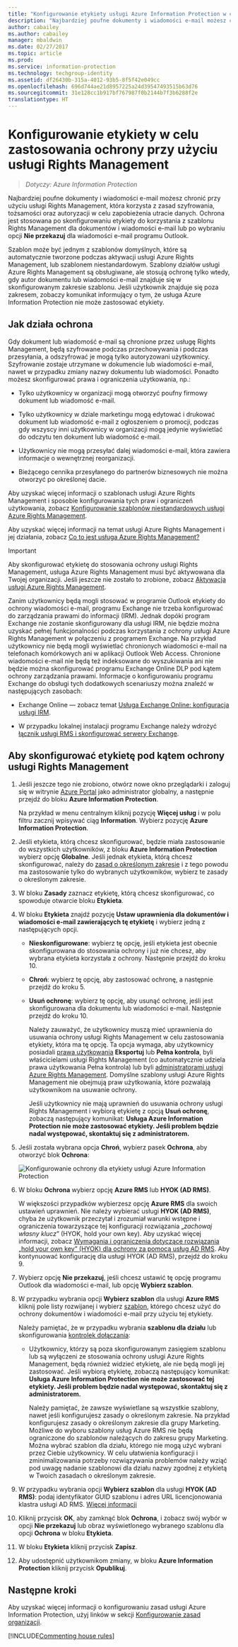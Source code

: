 ```yaml
---
title: "Konfigurowanie etykiety usługi Azure Information Protection w celu zastosowania ochrony"
description: "Najbardziej poufne dokumenty i wiadomości e-mail możesz chronić po skonfigurowaniu etykiety w celu zastosowania ochrony przy użyciu usługi Rights Management."
author: cabailey
ms.author: cabailey
manager: mbaldwin
ms.date: 02/27/2017
ms.topic: article
ms.prod: 
ms.service: information-protection
ms.technology: techgroup-identity
ms.assetid: df26430b-315a-4012-93b5-8f5f42e049cc
ms.openlocfilehash: 696d744ae21d8957225a24d39547493515b63d76
ms.sourcegitcommit: 31e128cc1b917bf767987f0b2144b7f3b6288f2e
translationtype: HT
---
```

# <a name="how-to-configure-a-label-for-rights-management-protection"></a>Konfigurowanie etykiety w celu zastosowania ochrony przy użyciu usługi Rights Management

>*Dotyczy: Azure Information Protection*

Najbardziej poufne dokumenty i wiadomości e-mail możesz chronić przy użyciu usługi Rights Management, która korzysta z zasad szyfrowania, tożsamości oraz autoryzacji w celu zapobieżenia utracie danych. Ochrona jest stosowana po skonfigurowaniu etykiety do korzystania z szablonu Rights Management dla dokumentów i wiadomości e-mail lub po wybraniu opcji **Nie przekazuj** dla wiadomości e-mail programu Outlook. 

Szablon może być jednym z szablonów domyślnych, które są automatycznie tworzone podczas aktywacji usługi Azure Rights Management, lub szablonem niestandardowym. Szablony działów usługi Azure Rights Management są obsługiwane, ale stosują ochronę tylko wtedy, gdy autor dokumentu lub wiadomości e-mail znajduje się w skonfigurowanym zakresie szablonu. Jeśli użytkownik znajduje się poza zakresem, zobaczy komunikat informujący o tym, że usługa Azure Information Protection nie może zastosować etykiety.

## <a name="how-the-protection-works"></a>Jak działa ochrona

Gdy dokument lub wiadomość e-mail są chronione przez usługę Rights Management, będą szyfrowane podczas przechowywania i podczas przesyłania, a odszyfrować je mogą tylko autoryzowani użytkownicy. Szyfrowanie zostaje utrzymane w dokumencie lub wiadomości e-mail, nawet w przypadku zmiany nazwy dokumentu lub wiadomości. Ponadto możesz skonfigurować prawa i ograniczenia użytkowania, np.:

- Tylko użytkownicy w organizacji mogą otworzyć poufny firmowy dokument lub wiadomość e-mail.

- Tylko użytkownicy w dziale marketingu mogą edytować i drukować dokument lub wiadomość e-mail z ogłoszeniem o promocji, podczas gdy wszyscy inni użytkownicy w organizacji mogą jedynie wyświetlać do odczytu ten dokument lub wiadomość e-mail.

- Użytkownicy nie mogą przesyłać dalej wiadomości e-mail, która zawiera informacje o wewnętrznej reorganizacji.

- Bieżącego cennika przesyłanego do partnerów biznesowych nie można otworzyć po określonej dacie.

Aby uzyskać więcej informacji o szablonach usługi Azure Rights Management i sposobie konfigurowania tych praw i ograniczeń użytkowania, zobacz [Konfigurowanie szablonów niestandardowych usługi Azure Rights Management](../deploy-use/configure-custom-templates.md).

Aby uzyskać więcej informacji na temat usługi Azure Rights Management i jej działania, zobacz [Co to jest usługa Azure Rights Management?](../understand-explore/what-is-azure-rms.md)

> [!IMPORTANT]
> Aby skonfigurować etykietę do stosowania ochrony usługi Rights Management, usługa Azure Rights Management musi być aktywowana dla Twojej organizacji. Jeśli jeszcze nie zostało to zrobione, zobacz [Aktywacja usługi Azure Rights Management](../deploy-use/activate-service.md).

Zanim użytkownicy będą mogli stosować w programie Outlook etykiety do ochrony wiadomości e-mail, programu Exchange nie trzeba konfigurować do zarządzania prawami do informacji (IRM). Jednak dopóki program Exchange nie zostanie skonfigurowany dla usługi IRM, nie będzie można uzyskać pełnej funkcjonalności podczas korzystania z ochrony usługi Azure Rights Management w połączeniu z programem Exchange. Na przykład użytkownicy nie będą mogli wyświetlać chronionych wiadomości e-mail na telefonach komórkowych ani w aplikacji Outlook Web Access. Chronione wiadomości e-mail nie będą też indeksowane do wyszukiwania ani nie będzie można skonfigurować programu Exchange Online DLP pod kątem ochrony zarządzania prawami. Informacje o konfigurowaniu programu Exchange do obsługi tych dodatkowych scenariuszy można znaleźć w następujących zasobach:

- Exchange Online — zobacz temat [Usługa Exchange Online: konfiguracja usługi IRM](../deploy-use/configure-office365.md#exchange-online-irm-configuration).

- W przypadku lokalnej instalacji programu Exchange należy wdrożyć [łącznik usługi RMS i skonfigurować serwery Exchange](../deploy-use/deploy-rms-connector.md). 


## <a name="to-configure-a-label-for-rights-management-protection"></a>Aby skonfigurować etykietę pod kątem ochrony usługi Rights Management

1. Jeśli jeszcze tego nie zrobiono, otwórz nowe okno przeglądarki i zaloguj się w witrynie [Azure Portal](https://portal.azure.com) jako administrator globalny, a następnie przejdź do bloku **Azure Information Protection**. 

    Na przykład w menu centralnym kliknij pozycję **Więcej usług** i w polu filtru zacznij wpisywać ciąg **Information**. Wybierz pozycję **Azure Information Protection**.

2. Jeśli etykieta, którą chcesz skonfigurować, będzie miała zastosowanie do wszystkich użytkowników, z bloku **Azure Information Protection** wybierz opcję **Globalne**. Jeśli jednak etykieta, którą chcesz skonfigurować, należy do [zasad o określonym zakresie](configure-policy-scope.md) i z tego powodu ma zastosowanie tylko do wybranych użytkowników, wybierz te zasady o określonym zakresie.

3. W bloku **Zasady** zaznacz etykietę, którą chcesz skonfigurować, co spowoduje otwarcie bloku **Etykieta**. 

4. W bloku **Etykieta** znajdź pozycję **Ustaw uprawnienia dla dokumentów i wiadomości e-mail zawierających tę etykietę** i wybierz jedną z następujących opcji.
    
    - **Nieskonfigurowane**: wybierz tę opcję, jeśli etykieta jest obecnie skonfigurowana do stosowania ochrony i już nie chcesz, aby wybrana etykieta korzystała z ochrony. Następnie przejdź do kroku 10.
    
    - **Chroń**: wybierz tę opcję, aby zastosować ochronę, a następnie przejdź do kroku 5.
    
    - **Usuń ochronę**: wybierz tę opcję, aby usunąć ochronę, jeśli jest skonfigurowana dla dokumentu lub wiadomości e-mail. Następnie przejdź do kroku 10.
        
        Należy zauważyć, że użytkownicy muszą mieć uprawnienia do usuwania ochrony usługi Rights Management w celu zastosowania etykiety, która ma tę opcję. Ta opcja wymaga, aby użytkownicy posiadali [prawa użytkowania](../deploy-use/configure-usage-rights.md) **Eksportuj** lub **Pełna kontrola**, byli właścicielami usługi Rights Management (co automatycznie udziela prawa użytkowania Pełna kontrola) lub byli [administratorami usługi Azure Rights Management](../deploy-use/configure-super-users.md). Domyślne szablony usługi Azure Rights Management nie obejmują praw użytkowania, które pozwalają użytkownikom na usuwanie ochrony. 
        
        Jeśli użytkownicy nie mają uprawnień do usuwania ochrony usługi Rights Management i wybiorą etykietę z opcją **Usuń ochronę**, zobaczą następujący komunikat: **Usługa Azure Information Protection nie może zastosować etykiety. Jeśli problem będzie nadal występować, skontaktuj się z administratorem.**

5. Jeśli została wybrana opcja **Chroń**, wybierz pasek **Ochrona**, aby otworzyć blok **Ochrona**:
    
    ![Konfigurowanie ochrony dla etykiety usługi Azure Information Protection](../media/info-protect-protection-bar.png)

6. W bloku **Ochrona** wybierz opcję **Azure RMS** lub **HYOK (AD RMS)**. 
    
    W większości przypadków wybierzesz opcję **Azure RMS** dla swoich ustawień uprawnień. Nie należy wybierać usługi **HYOK (AD RMS)**, chyba że użytkownik przeczytał i zrozumiał warunki wstępne i ograniczenia towarzyszące tej konfiguracji rozwiązania „*zachowaj własny klucz*” (HYOK, hold your own key). Aby uzyskać więcej informacji, zobacz [Wymagania i ograniczenia dotyczące rozwiązania „hold your own key” (HYOK) dla ochrony za pomocą usług AD RMS](configure-adrms-restrictions.md). Aby kontynuować konfigurację dla usługi HYOK (AD RMS), przejdź do kroku 9.
    
7. Wybierz opcję **Nie przekazuj**, jeśli chcesz ustawić tę opcję programu Outlook dla wiadomości e-mail, lub opcję **Wybierz szablon**. 
    
8. W przypadku wybrania opcji **Wybierz szablon** dla usługi **Azure RMS** kliknij pole listy rozwijanej i wybierz [szablon](../deploy-use/configure-custom-templates.md), którego chcesz użyć do ochrony dokumentów i wiadomości e-mail przy użyciu tej etykiety.
    
    Należy pamiętać, że w przypadku wybrania **szablonu dla działu** lub skonfigurowania [kontrolek dołączania](../deploy-use/activate-service.md#configuring-onboarding-controls-for-a-phased-deployment):
    
    - Użytkownicy, którzy są poza skonfigurowanym zasięgiem szablonu lub są wyłączeni ze stosowania ochrony usługi Azure Rights Management, będą również widzieć etykietę, ale nie będą mogli jej zastosować. Jeśli wybiorą etykietę, zobaczą następujący komunikat: **Usługa Azure Information Protection nie może zastosować tej etykiety. Jeśli problem będzie nadal występować, skontaktuj się z administratorem.**
    
        Należy pamiętać, że zawsze wyświetlane są wszystkie szablony, nawet jeśli konfigurujesz zasady o określonym zakresie. Na przykład konfigurujesz zasady o określonym zakresie dla grupy Marketing. Możliwe do wyboru szablony usług Azure RMS nie będą ograniczone do szablonów należących do zakresu grupy Marketing. Można wybrać szablon dla działu, którego nie mogą użyć wybrani przez Ciebie użytkownicy. W celu ułatwienia konfiguracji i zminimalizowania potrzeby rozwiązywania problemów należy wziąć pod uwagę nadanie szablonowi dla działu nazwy zgodnej z etykietą w Twoich zasadach o określonym zakresie. 
            
9. W przypadku wybrania opcji **Wybierz szablon** dla usługi **HYOK (AD RMS)**: podaj identyfikator GUID szablonu i adres URL licencjonowania klastra usługi AD RMS. [Więcej informacji](configure-adrms-restrictions.md#locating-the-information-to-specify-ad-rms-protection-with-an-azure-information-protection-label)

10. Kliknij przycisk **OK**, aby zamknąć blok **Ochrona**, i zobacz swój wybór w opcji **Nie przekazuj** lub obraz wyświetlonego wybranego szablonu dla opcji **Ochrona** w bloku **Etykieta**.

10. W bloku **Etykieta** kliknij przycisk **Zapisz**.

11. Aby udostępnić użytkownikom zmiany, w bloku **Azure Information Protection** kliknij przycisk **Opublikuj**.

## <a name="next-steps"></a>Następne kroki

Aby uzyskać więcej informacji o konfigurowaniu zasad usługi Azure Information Protection, użyj linków w sekcji [Konfigurowanie zasad organizacji](configure-policy.md#configuring-your-organizations-policy).  

[!INCLUDE[Commenting house rules](../includes/houserules.md)]
